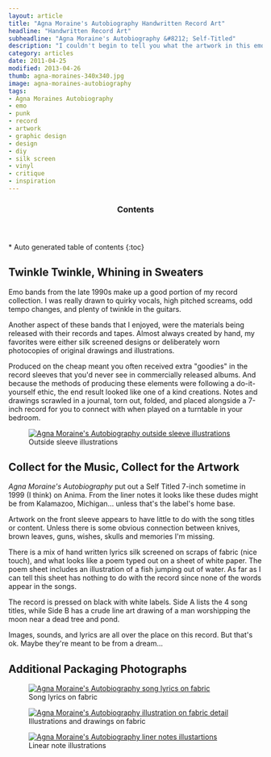 ```yaml
---
layout: article
title: "Agna Moraine's Autobiography Handwritten Record Art"
headline: "Handwritten Record Art"
subheadline: "Agna Moraine's Autobiography &#8212; Self-Titled"
description: "I couldn't begin to tell you what the artwork in this emo record means. But silk screening lyrics on fabric scrapes is kind of cool."
category: articles
date: 2011-04-25
modified: 2013-04-26
thumb: agna-moraines-340x340.jpg
image: agna-moraines-autobiography
tags: 
- Agna Moraines Autobiography
- emo
- punk
- record
- artwork
- graphic design
- design
- diy
- silk screen
- vinyl
- critique
- inspiration
---
```

<section id="table-of-contents" class="toc">
  <header>
    <h3 class="delta">Contents</h3>
  </header>
<div id="drawer" markdown="1">
*  Auto generated table of contents
{:toc}
</div>
</section><!-- /#table-of-contents -->

## Twinkle Twinkle, Whining in Sweaters

Emo bands from the late 1990s make up a good portion of my record collection. I was really drawn to quirky vocals, high pitched screams, odd tempo changes, and plenty of twinkle in the guitars.

Another aspect of these bands that I enjoyed, were the materials being released with their records and tapes. Almost always created by hand, my favorites were either silk screened designs or deliberately worn photocopies of original drawings and illustrations.

Produced on the cheap meant you often received extra "goodies" in the record sleeves that you'd never see in commercially released albums. And because the methods of producing these elements were following a do-it-yourself ethic, the end result looked like one of a kind creations. Notes and drawings scrawled in a journal, torn out, folded, and placed alongside a 7-inch record for you to connect with when played on a turntable in your bedroom.

<figure>
    <a href="{{ site.url }}/images/agna-moraines-autobiography-outside-sleeve.jpg" title="Outside sleeve illustrations"><img src="{{ site.url }}/images/agna-moraines-autobiography-outside-sleeve-620x413.jpg" alt="Agna Moraine's Autobiography outside sleeve illustrations" /></a>
    <figcaption>Outside sleeve illustrations</figcaption>
</figure>

## Collect for the Music, Collect for the Artwork

*Agna Moraine's Autobiography* put out a Self Titled 7-inch sometime in 1999 (I think) on Anima. From the liner notes it looks like these dudes might be from Kalamazoo, Michigan... unless that's the label's home base.

Artwork on the front sleeve appears to have little to do with the song titles or content. Unless there is some obvious connection between knives, brown leaves, guns, wishes, skulls and memories I'm missing.

There is a mix of hand written lyrics silk screened on scraps of fabric (nice touch), and what looks like a poem typed out on a sheet of white paper. The poem sheet includes an illustration of a fish jumping out of water. As far as I can tell this sheet has nothing to do with the record since none of the words appear in the songs.

The record is pressed on black with white labels. Side A lists the 4 song titles, while Side B has a crude line art drawing of a man worshipping the moon near a dead tree and pond.

Images, sounds, and lyrics are all over the place on this record. But that's ok. Maybe they're meant to be from a dream...

## Additional Packaging Photographs

<figure>
    <a href="{{ site.url }}/images/agna-moraines-autobiography-fabric-lyrics.jpg" title="Song lyrics on fabric"><img src="{{ site.url }}/images/agna-moraines-autobiography-fabric-lyrics-300.jpg" alt="Agna Moraine's Autobiography song lyrics on fabric" /></a>
    <figcaption>Song lyrics on fabric</figcaption>
</figure>

<figure>
    <a href="{{ site.url }}/images/agna-moraines-autobiography-detail-fabric-art.jpg" title="Illustrations and drawings on fabric"><img src="{{ site.url }}/images/agna-moraines-autobiography-detail-fabric-art-300.jpg" alt="Agna Moraine's Autobiography illustration on fabric detail" /></a>
    <figcaption>Illustrations and drawings on fabric</figcaption>
</figure>

<figure>
    <a href="{{ site.url }}/images/agna-moraines-autobiography-liner-notes-illustartion.jpg" title="Liner note illustrations"><img src="{{ site.url }}/images/agna-moraines-autobiography-liner-notes-illustartion-300.jpg" alt="Agna Moraine's Autobiography liner notes illustartions" /></a>
    <figcaption>Linear note illustrations</figcaption>
</figure>